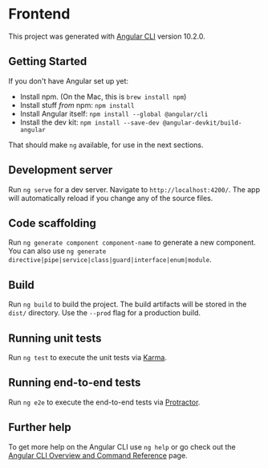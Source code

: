 # Frontend

This project was generated with [Angular CLI](https://github.com/angular/angular-cli) version 10.2.0.

## Getting Started

If you don't have Angular set up yet:

* Install npm. (On the Mac, this is `brew install npm`)
* Install stuff *from* npm: `npm install`
* Install Angular itself: `npm install --global @angular/cli`
* Install the dev kit: `npm install --save-dev @angular-devkit/build-angular`

That should make `ng` available, for use in the next sections.

## Development server

Run `ng serve` for a dev server. Navigate to `http://localhost:4200/`. The app will automatically reload if you change any of the source files.

## Code scaffolding

Run `ng generate component component-name` to generate a new component. You can also use `ng generate directive|pipe|service|class|guard|interface|enum|module`.

## Build

Run `ng build` to build the project. The build artifacts will be stored in the `dist/` directory. Use the `--prod` flag for a production build.

## Running unit tests

Run `ng test` to execute the unit tests via [Karma](https://karma-runner.github.io).

## Running end-to-end tests

Run `ng e2e` to execute the end-to-end tests via [Protractor](http://www.protractortest.org/).

## Further help

To get more help on the Angular CLI use `ng help` or go check out the [Angular CLI Overview and Command Reference](https://angular.io/cli) page.
